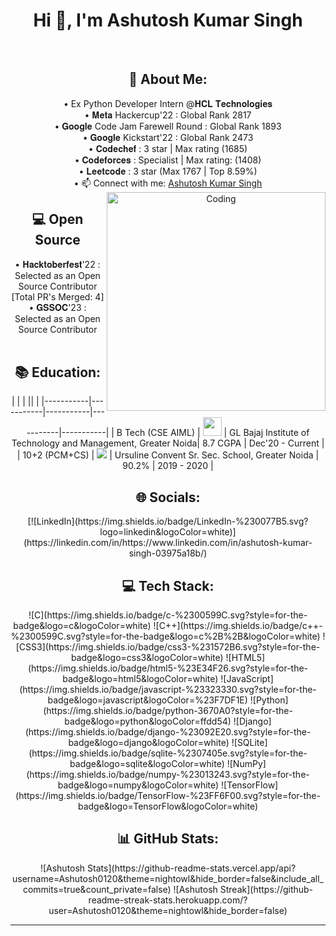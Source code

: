 <!-- ![MasterHead](https://jusmarktech.com/public/a/images/pages/web_development.gif) -->
<center><h1 align="center">Hi 👋, I'm Ashutosh Kumar Singh</h1><center>
<br>
 <h2>💫 About Me: </h2>
• Ex Python Developer Intern @𝐇𝐂𝐋 𝐓𝐞𝐜𝐡𝐧𝐨𝐥𝐨𝐠𝐢𝐞𝐬<br>• 𝐌𝐞𝐭𝐚 Hackercup'22 : Global Rank 2817<br>• 𝐆𝐨𝐨𝐠𝐥𝐞 Code Jam Farewell Round : Global Rank 1893<br>• 𝐆𝐨𝐨𝐠𝐥𝐞 Kickstart'22 : Global Rank 2473<br>• 𝐂𝐨𝐝𝐞𝐜𝐡𝐞𝐟 : 3 star | Max rating (1685)<br>• 𝐂𝐨𝐝𝐞𝐟𝐨𝐫𝐜𝐞𝐬 : Specialist | Max rating: (1408) <br>• 𝐋𝐞𝐞𝐭𝐜𝐨𝐝𝐞 : 3 star (Max 1767 | Top 8.59%) <br>• 📫 Connect with me: <a href="https://www.linkedin.com/in/ashutosh-kumar-singh-03975a18b/">Ashutosh Kumar Singh</a>
<img align="right" alt="Coding" width="350" src="https://camo.githubusercontent.com/cae12fddd9d6982901d82580bdf321d81fb299141098ca1c2d4891870827bf17/68747470733a2f2f6d69726f2e6d656469756d2e636f6d2f6d61782f313336302f302a37513379765349765f7430696f4a2d5a2e676966">

<br>
<h2>💻 Open Source  </h2>
• 𝐇𝐚𝐜𝐤𝐭𝐨𝐛𝐞𝐫𝐟𝐞𝐬𝐭'22 : Selected as an Open Source Contributor [Total PR's Merged: 4]<br>• 𝐆𝐒𝐒𝐎𝐂'23 : Selected as an Open Source Contributor <br>

<br>
<h2> 📚 Education:  </h2>
| | |  || | 
|-----------|-----------|-----------|-----------|-----------|
| B Tech (CSE AIML) | <img src="https://www.glbajajgroup.org/img/about-us/new-logo-glbajaj.webp" width="30" height="30"/> | GL Bajaj Institute of Technology and Management, Greater Noida| 8.7 CGPA | Dec'20 - Current |
| 10+2 (PCM+CS) | <img src="[https://www.ursulinegreaternoida.org/images/logo.png](https://www.google.com/url?sa=i&url=https%3A%2F%2Fwww.facebook.com%2FUrsulineConventSeniorSecondarySchool%2F&psig=AOvVaw2dgkHdXCMKciTWW4lBUaKw&ust=1683921869775000&source=images&cd=vfe&ved=0CBEQjRxqFwoTCOCokPiH7v4CFQAAAAAdAAAAABAE)"/> | Ursuline Convent Sr. Sec. School, Greater Noida | 90.2% | 2019 - 2020     |

<br>
<h2> 🌐 Socials: </h2>
[![LinkedIn](https://img.shields.io/badge/LinkedIn-%230077B5.svg?logo=linkedin&logoColor=white)](https://linkedin.com/in/https://www.linkedin.com/in/ashutosh-kumar-singh-03975a18b/) 

<br>
<h2> 💻 Tech Stack: </h2>
![C](https://img.shields.io/badge/c-%2300599C.svg?style=for-the-badge&logo=c&logoColor=white) ![C++](https://img.shields.io/badge/c++-%2300599C.svg?style=for-the-badge&logo=c%2B%2B&logoColor=white) ![CSS3](https://img.shields.io/badge/css3-%231572B6.svg?style=for-the-badge&logo=css3&logoColor=white) ![HTML5](https://img.shields.io/badge/html5-%23E34F26.svg?style=for-the-badge&logo=html5&logoColor=white) ![JavaScript](https://img.shields.io/badge/javascript-%23323330.svg?style=for-the-badge&logo=javascript&logoColor=%23F7DF1E) ![Python](https://img.shields.io/badge/python-3670A0?style=for-the-badge&logo=python&logoColor=ffdd54) ![Django](https://img.shields.io/badge/django-%23092E20.svg?style=for-the-badge&logo=django&logoColor=white) ![SQLite](https://img.shields.io/badge/sqlite-%2307405e.svg?style=for-the-badge&logo=sqlite&logoColor=white) ![NumPy](https://img.shields.io/badge/numpy-%23013243.svg?style=for-the-badge&logo=numpy&logoColor=white) ![TensorFlow](https://img.shields.io/badge/TensorFlow-%23FF6F00.svg?style=for-the-badge&logo=TensorFlow&logoColor=white)
 
<h2> 📊 GitHub Stats: </h2>
![Ashutosh Stats](https://github-readme-stats.vercel.app/api?username=Ashutosh0120&theme=nightowl&hide_border=false&include_all_commits=true&count_private=false) ![Ashutosh Streak](https://github-readme-streak-stats.herokuapp.com/?user=Ashutosh0120&theme=nightowl&hide_border=false) 

<!-- ![](https://github-readme-stats.vercel.app/api/top-langs/?username=Ashutosh0120&theme=dark&hide_border=false&include_all_commits=true&count_private=false&layout=compact)
 -->
---
<!-- [![](https://visitcount.itsvg.in/api?id=Ashutosh0120&icon=0&color=0)](https://visitcount.itsvg.in) -->

<!-- Proudly created with GPRM ( https://gprm.itsvg.in ) -->
